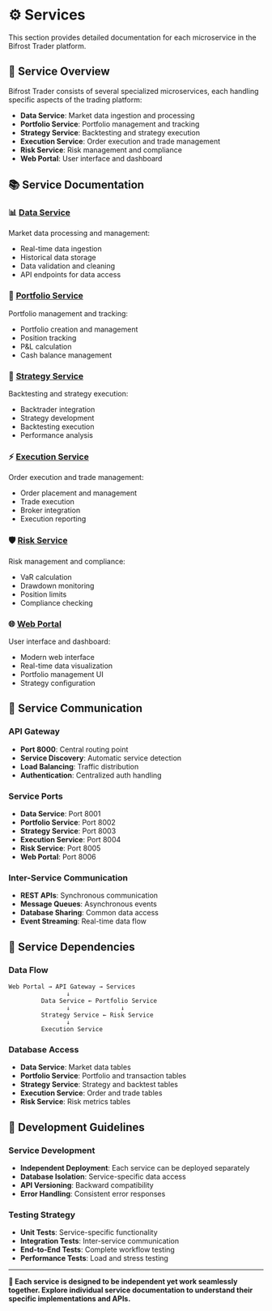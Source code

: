 # ⚙️ Services

This section provides detailed documentation for each microservice in the Bifrost Trader platform.

## 🎯 **Service Overview**

Bifrost Trader consists of several specialized microservices, each handling specific aspects of the trading platform:

- **Data Service**: Market data ingestion and processing
- **Portfolio Service**: Portfolio management and tracking
- **Strategy Service**: Backtesting and strategy execution
- **Execution Service**: Order execution and trade management
- **Risk Service**: Risk management and compliance
- **Web Portal**: User interface and dashboard

## 📚 **Service Documentation**

### **📊 [Data Service](data-service.md)**
Market data processing and management:
- Real-time data ingestion
- Historical data storage
- Data validation and cleaning
- API endpoints for data access

### **💼 [Portfolio Service](portfolio-service.md)**
Portfolio management and tracking:
- Portfolio creation and management
- Position tracking
- P&L calculation
- Cash balance management

### **🧠 [Strategy Service](strategy-service.md)**
Backtesting and strategy execution:
- Backtrader integration
- Strategy development
- Backtesting execution
- Performance analysis

### **⚡ [Execution Service](execution-service.md)**
Order execution and trade management:
- Order placement and management
- Trade execution
- Broker integration
- Execution reporting

### **🛡️ [Risk Service](risk-service.md)**
Risk management and compliance:
- VaR calculation
- Drawdown monitoring
- Position limits
- Compliance checking

### **🌐 [Web Portal](web-portal.md)**
User interface and dashboard:
- Modern web interface
- Real-time data visualization
- Portfolio management UI
- Strategy configuration

## 🔄 **Service Communication**

### **API Gateway**
- **Port 8000**: Central routing point
- **Service Discovery**: Automatic service detection
- **Load Balancing**: Traffic distribution
- **Authentication**: Centralized auth handling

### **Service Ports**
- **Data Service**: Port 8001
- **Portfolio Service**: Port 8002
- **Strategy Service**: Port 8003
- **Execution Service**: Port 8004
- **Risk Service**: Port 8005
- **Web Portal**: Port 8006

### **Inter-Service Communication**
- **REST APIs**: Synchronous communication
- **Message Queues**: Asynchronous events
- **Database Sharing**: Common data access
- **Event Streaming**: Real-time data flow

## 🎯 **Service Dependencies**

### **Data Flow**
```
Web Portal → API Gateway → Services
                ↓
         Data Service ← Portfolio Service
                ↓              ↓
         Strategy Service ← Risk Service
                ↓
         Execution Service
```

### **Database Access**
- **Data Service**: Market data tables
- **Portfolio Service**: Portfolio and transaction tables
- **Strategy Service**: Strategy and backtest tables
- **Execution Service**: Order and trade tables
- **Risk Service**: Risk metrics tables

## 🚀 **Development Guidelines**

### **Service Development**
- **Independent Deployment**: Each service can be deployed separately
- **Database Isolation**: Service-specific data access
- **API Versioning**: Backward compatibility
- **Error Handling**: Consistent error responses

### **Testing Strategy**
- **Unit Tests**: Service-specific functionality
- **Integration Tests**: Inter-service communication
- **End-to-End Tests**: Complete workflow testing
- **Performance Tests**: Load and stress testing

---

**🎯 Each service is designed to be independent yet work seamlessly together. Explore individual service documentation to understand their specific implementations and APIs.**
